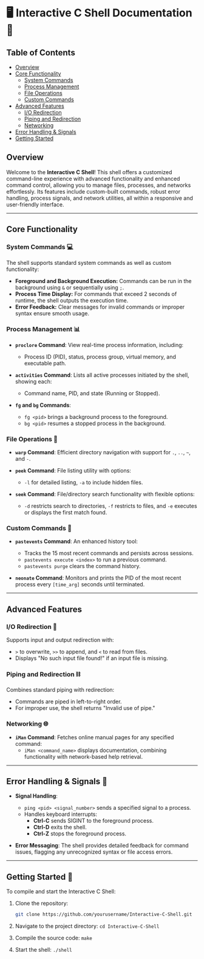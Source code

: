 # 🖥️ Interactive C Shell Documentation 📜

## Table of Contents

- [Overview](#overview)
- [Core Functionality](#core-functionality)
  - [System Commands](#system-commands)
  - [Process Management](#process-management)
  - [File Operations](#file-operations)
  - [Custom Commands](#custom-commands)
- [Advanced Features](#advanced-features)
  - [I/O Redirection](#io-redirection)
  - [Piping and Redirection](#piping-and-redirection)
  - [Networking](#networking)
- [Error Handling & Signals](#error-handling--signals)
- [Getting Started](#getting-started)

## Overview

Welcome to the **Interactive C Shell**! This shell offers a customized command-line experience with advanced functionality and enhanced command control, allowing you to manage files, processes, and networks effortlessly. Its features include custom-built commands, robust error handling, process signals, and network utilities, all within a responsive and user-friendly interface.

---

## Core Functionality

### System Commands 💻

The shell supports standard system commands as well as custom functionality:

- **Foreground and Background Execution:** Commands can be run in the background using `&` or sequentially using `;`.
- **Process Time Display:** For commands that exceed 2 seconds of runtime, the shell outputs the execution time.
- **Error Feedback:** Clear messages for invalid commands or improper syntax ensure smooth usage.

### Process Management 📊

- **`proclore` Command**: View real-time process information, including:
  - Process ID (PID), status, process group, virtual memory, and executable path.

- **`activities` Command**: Lists all active processes initiated by the shell, showing each:
  - Command name, PID, and state (Running or Stopped).

- **`fg` and `bg` Commands**:
  - `fg <pid>` brings a background process to the foreground.
  - `bg <pid>` resumes a stopped process in the background.

### File Operations 📁

- **`warp` Command**: Efficient directory navigation with support for `.`, `..`, `~`, and `-`.
- **`peek` Command**: File listing utility with options:
  - `-l` for detailed listing, `-a` to include hidden files.

- **`seek` Command**: File/directory search functionality with flexible options:
  - `-d` restricts search to directories, `-f` restricts to files, and `-e` executes or displays the first match found.

### Custom Commands 🔧

- **`pastevents` Command**: An enhanced history tool:
  - Tracks the 15 most recent commands and persists across sessions.
  - `pastevents execute <index>` to run a previous command.
  - `pastevents purge` clears the command history.

- **`neonate` Command**: Monitors and prints the PID of the most recent process every `[time_arg]` seconds until terminated.

---

## Advanced Features

### I/O Redirection 🔀

Supports input and output redirection with:
- `>` to overwrite, `>>` to append, and `<` to read from files.
- Displays "No such input file found!" if an input file is missing.

### Piping and Redirection ⛓️

Combines standard piping with redirection:
- Commands are piped in left-to-right order.
- For improper use, the shell returns "Invalid use of pipe."

### Networking 🌐

- **`iMan` Command**: Fetches online manual pages for any specified command:
  - `iMan <command_name>` displays documentation, combining functionality with network-based help retrieval.

---

## Error Handling & Signals 🚦

- **Signal Handling**:
  - `ping <pid> <signal_number>` sends a specified signal to a process.
  - Handles keyboard interrupts:
    - **Ctrl-C** sends SIGINT to the foreground process.
    - **Ctrl-D** exits the shell.
    - **Ctrl-Z** stops the foreground process.

- **Error Messaging**: The shell provides detailed feedback for command issues, flagging any unrecognized syntax or file access errors.

---

## Getting Started 🚀

To compile and start the Interactive C Shell:

1. Clone the repository:
   ```bash
   git clone https://github.com/yourusername/Interactive-C-Shell.git

2. Navigate to the project directory:
  ```cd Interactive-C-Shell```

3. Compile the source code:
  ```make```

4. Start the shell:
```./shell```
